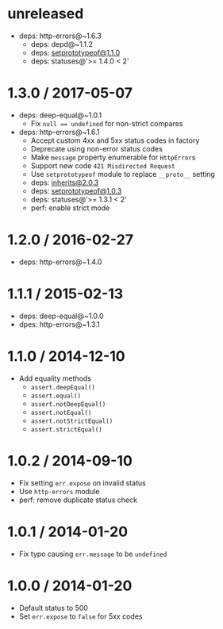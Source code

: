 unreleased
==========

  * deps: http-errors@~1.6.3
    - deps: depd@~1.1.2
    - deps: setprototypeof@1.1.0
    - deps: statuses@'>= 1.4.0 < 2'

1.3.0 / 2017-05-07
==================

  * deps: deep-equal@~1.0.1
    - Fix `null == undefined` for non-strict compares
  * deps: http-errors@~1.6.1
    - Accept custom 4xx and 5xx status codes in factory
    - Deprecate using non-error status codes
    - Make `message` property enumerable for `HttpError`s
    - Support new code `421 Misdirected Request`
    - Use `setprototypeof` module to replace `__proto__` setting
    - deps: inherits@2.0.3
    - deps: setprototypeof@1.0.3
    - deps: statuses@'>= 1.3.1 < 2'
    - perf: enable strict mode

1.2.0 / 2016-02-27
==================

  * deps: http-errors@~1.4.0

1.1.1 / 2015-02-13
==================

  * deps: deep-equal@~1.0.0
  * dpes: http-errors@~1.3.1

1.1.0 / 2014-12-10
==================

  * Add equality methods
    - `assert.deepEqual()`
    - `assert.equal()`
    - `assert.notDeepEqual()`
    - `assert.notEqual()`
    - `assert.notStrictEqual()`
    - `assert.strictEqual()`

1.0.2 / 2014-09-10
==================

  * Fix setting `err.expose` on invalid status
  * Use `http-errors` module
  * perf: remove duplicate status check

1.0.1 / 2014-01-20
==================

  * Fix typo causing `err.message` to be `undefined`

1.0.0 / 2014-01-20
==================

  * Default status to 500
  * Set `err.expose` to `false` for 5xx codes
